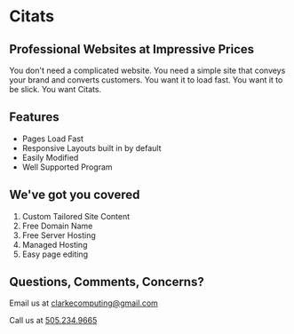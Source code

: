 # Citats
## Professional Websites at Impressive Prices
You don't need a complicated website. You need a simple site that conveys your brand and converts customers. You want it to load fast. You want it to be slick. You want Citats.

## Features
- Pages Load Fast
- Responsive Layouts built in by  default
- Easily Modified
- Well Supported Program

## We've got you covered
1. Custom Tailored Site Content
2. Free Domain Name
3. Free Server Hosting
4. Managed Hosting
5. Easy page editing



## Questions, Comments, Concerns?

Email us at [clarkecomputing@gmail.com](mailto:clarkecomputing@gmail.com)

Call us at [505.234.9665]()


